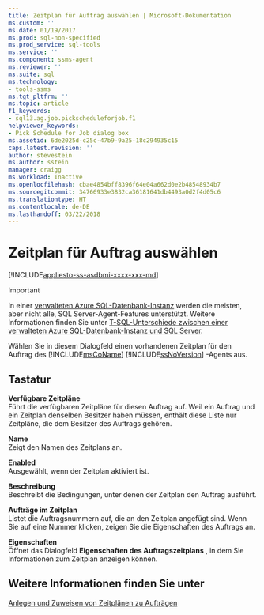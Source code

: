 ```yaml
---
title: Zeitplan für Auftrag auswählen | Microsoft-Dokumentation
ms.custom: ''
ms.date: 01/19/2017
ms.prod: sql-non-specified
ms.prod_service: sql-tools
ms.service: ''
ms.component: ssms-agent
ms.reviewer: ''
ms.suite: sql
ms.technology:
- tools-ssms
ms.tgt_pltfrm: ''
ms.topic: article
f1_keywords:
- sql13.ag.job.pickscheduleforjob.f1
helpviewer_keywords:
- Pick Schedule for Job dialog box
ms.assetid: 6de2025d-c25c-47b9-9a25-18c294935c15
caps.latest.revision: ''
author: stevestein
ms.author: sstein
manager: craigg
ms.workload: Inactive
ms.openlocfilehash: cbae4854bff8396f64e04a662d0e2b48548934b7
ms.sourcegitcommit: 34766933e3832ca36181641db4493a0d2f4d05c6
ms.translationtype: HT
ms.contentlocale: de-DE
ms.lasthandoff: 03/22/2018
---
```

# <a name="pick-schedule-for-job"></a>Zeitplan für Auftrag auswählen
[!INCLUDE[appliesto-ss-asdbmi-xxxx-xxx-md](../../includes/appliesto-ss-asdbmi-xxxx-xxx-md.md)]

> [!IMPORTANT]  
> In einer [verwalteten Azure SQL-Datenbank-Instanz](https://docs.microsoft.com/azure/sql-database/sql-database-managed-instance) werden die meisten, aber nicht alle, SQL Server-Agent-Features unterstützt. Weitere Informationen finden Sie unter [T-SQL-Unterschiede zwischen einer verwalteten Azure SQL-Datenbank-Instanz und SQL Server](https://docs.microsoft.com/azure/sql-database/sql-database-managed-instance-transact-sql-information#sql-server-agent).

Wählen Sie in diesem Dialogfeld einen vorhandenen Zeitplan für den Auftrag des [!INCLUDE[msCoName](../../includes/msconame_md.md)] [!INCLUDE[ssNoVersion](../../includes/ssnoversion_md.md)] -Agents aus.  
  
## <a name="options"></a>Tastatur  
**Verfügbare Zeitpläne**  
Führt die verfügbaren Zeitpläne für diesen Auftrag auf. Weil ein Auftrag und ein Zeitplan denselben Besitzer haben müssen, enthält diese Liste nur Zeitpläne, die dem Besitzer des Auftrags gehören.  
  
**Name**  
Zeigt den Namen des Zeitplans an.  
  
**Enabled**  
Ausgewählt, wenn der Zeitplan aktiviert ist.  
  
**Beschreibung**  
Beschreibt die Bedingungen, unter denen der Zeitplan den Auftrag ausführt.  
  
**Aufträge im Zeitplan**  
Listet die Auftragsnummern auf, die an den Zeitplan angefügt sind. Wenn Sie auf eine Nummer klicken, zeigen Sie die Eigenschaften des Auftrags an.  
  
**Eigenschaften**  
Öffnet das Dialogfeld **Eigenschaften des Auftragszeitplans** , in dem Sie Informationen zum Zeitplan anzeigen können.  
  
## <a name="see-also"></a>Weitere Informationen finden Sie unter  
[Anlegen und Zuweisen von Zeitplänen zu Aufträgen](../../ssms/agent/create-and-attach-schedules-to-jobs.md)  
  
